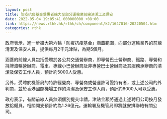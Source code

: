 ```yaml
---
layout: post
title: 防疫抗疫基金受惠者擴大至部分運輸業前線清潔工及保安
date: 2022-05-04 19:05:41.000000000 +08:00
link: https://news.rthk.hk/rthk/ch/component/k2/1647016-20220504.htm
categories: rthk
---
```


政府表示，進一步擴大第六輪「防疫抗疫基金」涵蓋範圍，向部分運輸業界的前線清潔及保安人員，提供每月2千元津貼，為期5個月。

涵蓋的前線人員包括受聘於各公共交通營辦商，即專營巴士營辦商、鐵路、專營和持牌渡輪營辦商、電車、專線小巴營辦商及非專營巴士營辦商及其服務承辦商的清潔及保安工作人員，預計約5000人受惠。

另外，受聘於機管局的特許經營商、專營商或營運許可證持有者，或上述公司的外判商，並於香港國際機場工作的清潔及保安工作人員，預計約6000人可以受惠。

政府表示，有關前線人員無須個別提交申請，津貼金額將通過上述聘用公司按月發放給僱員。相關開支預計約為1.26億元。運輸署及機管局即將就安排聯絡有關公司。
